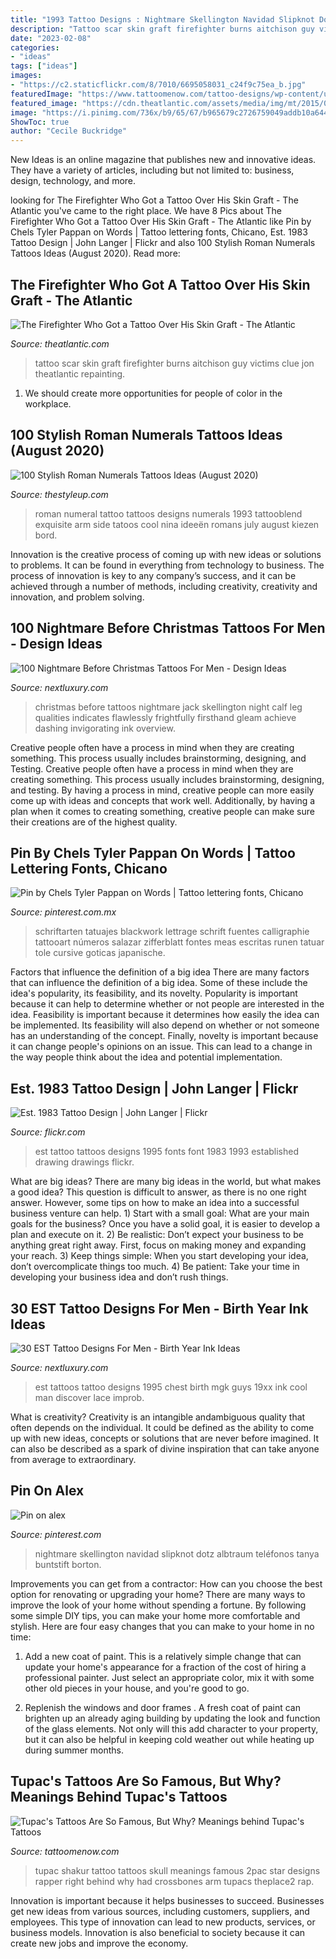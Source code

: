 ```yaml
---
title: "1993 Tattoo Designs : Nightmare Skellington Navidad Slipknot Dotz Albtraum Teléfonos Tanya Buntstift Borton"
description: "Tattoo scar skin graft firefighter burns aitchison guy victims clue jon theatlantic repainting"
date: "2023-02-08"
categories:
- "ideas"
tags: ["ideas"]
images:
- "https://c2.staticflickr.com/8/7010/6695058031_c24f9c75ea_b.jpg"
featuredImage: "https://www.tattoomenow.com/tattoo-designs/wp-content/uploads/2019/02/Tupac-Skull-Tattoo-844x1024.jpg"
featured_image: "https://cdn.theatlantic.com/assets/media/img/mt/2015/07/Screen_Shot_2015_07_30_at_3.37.17_PM/facebook.png?1522839114"
image: "https://i.pinimg.com/736x/b9/65/67/b965679c2726759049addb10a6443ab9.jpg"
ShowToc: true
author: "Cecile Buckridge"
---
```



New Ideas is an online magazine that publishes new and innovative ideas. They have a variety of articles, including but not limited to: business, design, technology, and more.

	

		
looking for The Firefighter Who Got a Tattoo Over His Skin Graft - The Atlantic you've came to the right place. We have 8 Pics about The Firefighter Who Got a Tattoo Over His Skin Graft - The Atlantic like Pin by Chels Tyler Pappan on Words | Tattoo lettering fonts, Chicano, Est. 1983 Tattoo Design | John Langer | Flickr and also 100 Stylish Roman Numerals Tattoos Ideas (August 2020). Read more:
		
    
## The Firefighter Who Got A Tattoo Over His Skin Graft - The Atlantic

<img loading=lazy src="https://cdn.theatlantic.com/assets/media/img/mt/2015/07/Screen_Shot_2015_07_30_at_3.37.17_PM/facebook.png?1522839114" onerror="this.onerror=null;this.src='https://tse4.mm.bing.net/th?id=OIP.Wq_NjFrtHilpODikzYQoXAHaD2&amp;pid=15.1';" alt="The Firefighter Who Got a Tattoo Over His Skin Graft - The Atlantic">

_Source: theatlantic.com_

>tattoo scar skin graft firefighter burns aitchison guy victims clue jon theatlantic repainting. 

	

1. We should create more opportunities for people of color in the workplace.

    
## 100 Stylish Roman Numerals Tattoos Ideas (August 2020)

<img loading=lazy src="https://thestyleup.com/wp-content/uploads/2015/03/roman-numeral-tattoo-design-5.jpg" onerror="this.onerror=null;this.src='https://tse2.mm.bing.net/th?id=OIP.VKVidR_M0TNKotADuBFMFQHaHS&amp;pid=15.1';" alt="100 Stylish Roman Numerals Tattoos Ideas (August 2020)">

_Source: thestyleup.com_

>roman numeral tattoo tattoos designs numerals 1993 tattooblend exquisite arm side tatoos cool nina ideeën romans july august kiezen bord. 

	

Innovation is the creative process of coming up with new ideas or solutions to problems. It can be found in everything from technology to business. The process of innovation is key to any company’s success, and it can be achieved through a number of methods, including creativity, creativity and innovation, and problem solving.

    
## 100 Nightmare Before Christmas Tattoos For Men - Design Ideas

<img loading=lazy src="http://nextluxury.com/wp-content/uploads/back-of-leg-calf-male-night-before-christmas-jack-skellington-tattoos.jpg" onerror="this.onerror=null;this.src='https://tse1.mm.bing.net/th?id=OIP.EoSgh4AlKHG1PBPuliOhmgHaHa&amp;pid=15.1';" alt="100 Nightmare Before Christmas Tattoos For Men - Design Ideas">

_Source: nextluxury.com_

>christmas before tattoos nightmare jack skellington night calf leg qualities indicates flawlessly frightfully firsthand gleam achieve dashing invigorating ink overview. 

	

Creative people often have a process in mind when they are creating something. This process usually includes brainstorming, designing, and Testing.
Creative people often have a process in mind when they are creating something. This process usually includes brainstorming, designing, and testing. By having a process in mind, creative people can more easily come up with ideas and concepts that work well. Additionally, by having a plan when it comes to creating something, creative people can make sure their creations are of the highest quality.

    
## Pin By Chels Tyler Pappan On Words | Tattoo Lettering Fonts, Chicano

<img loading=lazy src="https://i.pinimg.com/736x/be/44/82/be44824fb0434cfb5ee700ba453bafa5.jpg" onerror="this.onerror=null;this.src='https://tse2.mm.bing.net/th?id=OIP.NxxA-asZmVG27dZjSGUgTgHaHa&amp;pid=15.1';" alt="Pin by Chels Tyler Pappan on Words | Tattoo lettering fonts, Chicano">

_Source: pinterest.com.mx_

>schriftarten tatuajes blackwork lettrage schrift fuentes calligraphie tattooart números salazar zifferblatt fontes meas escritas runen tatuar tole cursive goticas japanische. 

	

Factors that influence the definition of a big idea
There are many factors that can influence the definition of a big idea. Some of these include the idea's popularity, its feasibility, and its novelty. Popularity is important because it can help to determine whether or not people are interested in the idea. Feasibility is important because it determines how easily the idea can be implemented. Its feasibility will also depend on whether or not someone has an understanding of the concept. Finally, novelty is important because it can change people's opinions on an issue. This can lead to a change in the way people think about the idea and potential implementation.

    
## Est. 1983 Tattoo Design | John Langer | Flickr

<img loading=lazy src="https://c2.staticflickr.com/8/7010/6695058031_c24f9c75ea_b.jpg" onerror="this.onerror=null;this.src='https://tse3.mm.bing.net/th?id=OIP.XLzuNrNaocNS1SNk-8cFxQHaFj&amp;pid=15.1';" alt="Est. 1983 Tattoo Design | John Langer | Flickr">

_Source: flickr.com_

>est tattoo tattoos designs 1995 fonts font 1983 1993 established drawing drawings flickr. 

	

What are big ideas?
There are many big ideas in the world, but what makes a good idea? This question is difficult to answer, as there is no one right answer. However, some tips on how to make an idea into a successful business venture can help. 1) Start with a small goal: What are your main goals for the business? Once you have a solid goal, it is easier to develop a plan and execute on it. 2) Be realistic: Don’t expect your business to be anything great right away. First, focus on making money and expanding your reach. 3) Keep things simple: When you start developing your idea, don’t overcomplicate things too much. 4) Be patient: Take your time in developing your business idea and don’t rush things.

    
## 30 EST Tattoo Designs For Men - Birth Year Ink Ideas

<img loading=lazy src="http://nextluxury.com/wp-content/uploads/est-1995-guys-chest-tattoos.jpg" onerror="this.onerror=null;this.src='https://tse1.mm.bing.net/th?id=OIP.XPAnUkbx7AiXqK-kMZWPlgHaHa&amp;pid=15.1';" alt="30 EST Tattoo Designs For Men - Birth Year Ink Ideas">

_Source: nextluxury.com_

>est tattoos tattoo designs 1995 chest birth mgk guys 19xx ink cool man discover lace improb. 

	

What is creativity?
Creativity is an intangible andambiguous quality that often depends on the individual. It could be defined as the ability to come up with new ideas, concepts or solutions that are never before imagined. It can also be described as a spark of divine inspiration that can take anyone from average to extraordinary.

    
## Pin On Alex

<img loading=lazy src="https://i.pinimg.com/736x/b9/65/67/b965679c2726759049addb10a6443ab9.jpg" onerror="this.onerror=null;this.src='https://tse2.mm.bing.net/th?id=OIP.Dpb2aq5Ji8PfQLEiC7d8qQHaMW&amp;pid=15.1';" alt="Pin on alex">

_Source: pinterest.com_

>nightmare skellington navidad slipknot dotz albtraum teléfonos tanya buntstift borton. 

	

Improvements you can get from a contractor: How can you choose the best option for renovating or upgrading your home?
There are many ways to improve the look of your home without spending a fortune. By following some simple DIY tips, you can make your home more comfortable and stylish. Here are four easy changes that you can make to your home in no time:
1. Add a new coat of paint. This is a relatively simple change that can update your home's appearance for a fraction of the cost of hiring a professional painter. Just select an appropriate color, mix it with some other old pieces in your house, and you're good to go.

2. Replenish the windows and door frames . A fresh coat of paint can brighten up an already aging building by updating the look and function of the glass elements. Not only will this add character to your property, but it can also be helpful in keeping cold weather out while heating up during summer months.


    
## Tupac&#039;s Tattoos Are So Famous, But Why? Meanings Behind Tupac&#039;s Tattoos

<img loading=lazy src="https://www.tattoomenow.com/tattoo-designs/wp-content/uploads/2019/02/Tupac-Skull-Tattoo-844x1024.jpg" onerror="this.onerror=null;this.src='https://tse3.mm.bing.net/th?id=OIP.ILwcCACpfsDoTZA7p4UMEQHaI_&amp;pid=15.1';" alt="Tupac&#039;s Tattoos Are So Famous, But Why? Meanings behind Tupac&#039;s Tattoos">

_Source: tattoomenow.com_

>tupac shakur tattoo tattoos skull meanings famous 2pac star designs rapper right behind why had crossbones arm tupacs theplace2 rap. 

	

Innovation is important because it helps businesses to succeed. Businesses get new ideas from various sources, including customers, suppliers, and employees. This type of innovation can lead to new products, services, or business models. Innovation is also beneficial to society because it can create new jobs and improve the economy.

